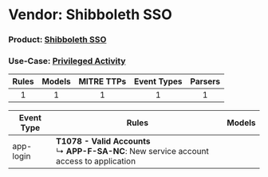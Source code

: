 Vendor: Shibboleth SSO
======================
### Product: [Shibboleth SSO](../ds_shibboleth_sso_shibboleth_sso.md)
### Use-Case: [Privileged Activity](../../../../UseCases/uc_privileged_activity.md)

| Rules | Models | MITRE TTPs | Event Types | Parsers |
|:-----:|:------:|:----------:|:-----------:|:-------:|
|   1   |   1    |     1      |      1      |    1    |

| Event Type | Rules                                                                                             | Models |
| ---------- | ------------------------------------------------------------------------------------------------- | ------ |
| app-login  | <b>T1078 - Valid Accounts</b><br> ↳ <b>APP-F-SA-NC</b>: New service account access to application |        |
